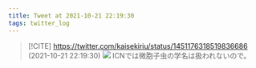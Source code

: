 ```yaml
---
title: Tweet at 2021-10-21 22:19:30
tags: twitter_log
---
```


> [!CITE] https://twitter.com/kaisekiriu/status/1451176318519836686 (2021-10-21 22:19:30)
> ![](https://twitter.com/kaisekiriu/status/1451176318519836686)
> ICNでは微胞子虫の学名は扱われないので。

